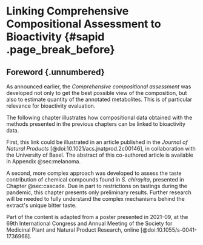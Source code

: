 # Linking Comprehensive Compositional Assessment to Bioactivity {#sapid .page_break_before}

## Foreword {.unnumbered}

As announced earlier, the *Comprehensive compositional assessment* was developed not only to get the best possible view of the composition, but also to estimate quantity of the annotated metabolites.
This is of particular relevance for bioactivity evaluation.

The following chapter illustrates how compositional data obtained with the methods presented in the previous chapters can be linked to bioactivity data.

First, this link could be illustrated in an article published in the *Journal of Natural Products* [@doi:10.1021/acs.jnatprod.2c00146], in collaboration with the University of Basel. 
The abstract of this co-authored article is available in Appendix @sec:melanoma.

A second, more complex approach was developed to assess the taste contribution of chemical compounds found in *S. chirayita*, presented in Chapter @sec:cascade.
Due in part to restrictions on tastings during the pandemic, this chapter presents only preliminary results.
Further research will be needed to fully understand the complex mechanisms behind the extract's unique bitter taste.

Part of the content is adapted from a poster presented in 2021-09, at the 69th International Congress and Annual Meeting of the Society for Medicinal Plant and Natural Product Research, online [@doi:10.1055/s-0041-1736968].